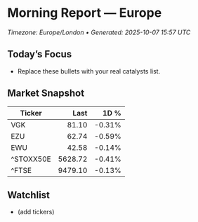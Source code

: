 # Morning Report — Europe
_Timezone: Europe/London • Generated: 2025-10-07 15:57 UTC_

## Today’s Focus
- Replace these bullets with your real catalysts list.

## Market Snapshot
| Ticker | Last | 1D % |
|---|---:|---:|
| VGK | 81.10 | -0.31% |
| EZU | 62.74 | -0.59% |
| EWU | 42.58 | -0.14% |
| ^STOXX50E | 5628.72 | -0.41% |
| ^FTSE | 9479.10 | -0.13% |

## Watchlist
- (add tickers)

